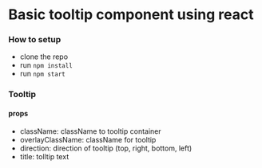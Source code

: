 # Basic tooltip component using react

### How to setup
- clone the repo
- run `npm install`
- run `npm start`

### Tooltip
#### props
- className: className to tooltip container
- overlayClassName: className for tooltip
- direction: direction of tooltip (top, right, bottom, left)
- title: tolltip text